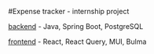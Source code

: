 #Expense tracker - internship project

[backend](/backend/) - Java, Spring Boot, PostgreSQL

[frontend](/frontend/) - React, React Query, MUI, Bulma
